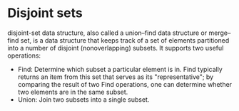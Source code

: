 # Disjoint sets
disjoint-set data structure, also called a union–find data structure or merge–find set, is a data structure that keeps track of a set of elements partitioned into a number of disjoint (nonoverlapping) subsets. It supports two useful operations:
* Find: Determine which subset a particular element is in. Find typically returns an item from this set that serves as its "representative"; by comparing the result of two Find operations, one can determine whether two elements are in the same subset.
* Union: Join two subsets into a single subset.